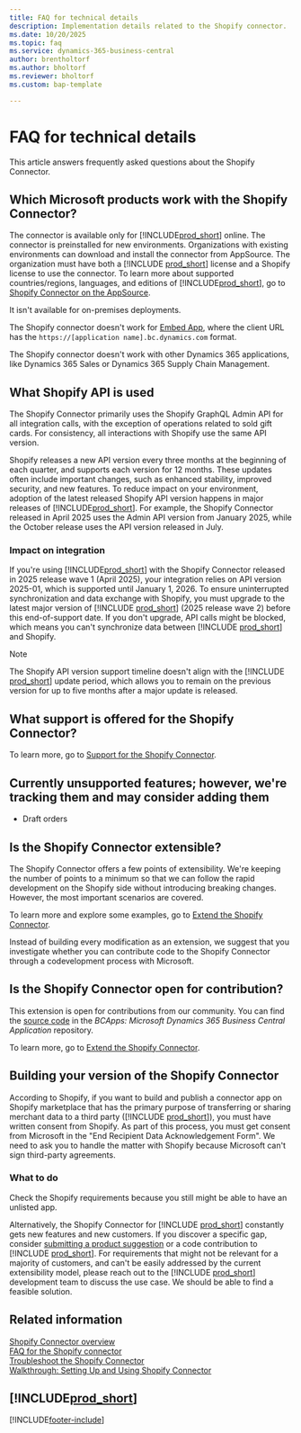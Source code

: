 ```yaml
---
title: FAQ for technical details
description: Implementation details related to the Shopify connector.
ms.date: 10/20/2025
ms.topic: faq
ms.service: dynamics-365-business-central
author: brentholtorf
ms.author: bholtorf
ms.reviewer: bholtorf
ms.custom: bap-template

---
```


# FAQ for technical details

This article answers frequently asked questions about the Shopify Connector.

## Which Microsoft products work with the Shopify Connector?

The connector is available only for [!INCLUDE[prod_short](../includes/prod_short.md)] online. The connector is preinstalled for new environments. Organizations with existing environments can download and install the connector from AppSource. The organization must have both a [!INCLUDE [prod_short](../includes/prod_short.md)] license and a Shopify license to use the connector. To learn more about supported countries/regions, languages, and editions of [!INCLUDE[prod_short](../includes/prod_short.md)], go to [Shopify Connector on the AppSource](https://go.microsoft.com/fwlink/?linkid=2196238).

It isn't available for on-premises deployments.

The Shopify connector doesn't work for [Embed App](/dynamics365/business-central/dev-itpro/deployment/embed-app-overview), where the client URL has the `https://[application name].bc.dynamics.com` format.

The Shopify connector doesn't work with other Dynamics 365 applications, like Dynamics 365 Sales or Dynamics 365 Supply Chain Management.

## What Shopify API is used

The Shopify Connector primarily uses the Shopify GraphQL Admin API for all integration calls, with the exception of operations related to sold gift cards. For consistency, all interactions with Shopify use the same API version.

Shopify releases a new API version every three months at the beginning of each quarter, and supports each version for 12 months. These updates often include important changes, such as enhanced stability, improved security, and new features. To reduce impact on your environment, adoption of the latest released Shopify API version happens in major releases of [!INCLUDE[prod_short](../includes/prod_short.md)]. For example, the Shopify Connector released in April 2025 uses the Admin API version from January 2025, while the October release uses the API version released in July.

### Impact on integration

If you're using [!INCLUDE[prod_short](../includes/prod_short.md)] with the Shopify Connector released in 2025 release wave 1 (April 2025), your integration relies on API version 2025-01, which is supported until January 1, 2026. To ensure uninterrupted synchronization and data exchange with Shopify, you must upgrade to the latest major version of [!INCLUDE [prod_short](../includes/prod_short.md)] (2025 release wave 2) before this end-of-support date. If you don't upgrade, API calls might be blocked, which means you can't synchronize data between [!INCLUDE [prod_short](../includes/prod_short.md)] and Shopify.

> [!NOTE]
> The Shopify API version support timeline doesn't align with the [!INCLUDE [prod_short](../includes/prod_short.md)] update period, which allows you to remain on the previous version for up to five months after a major update is released.

## What support is offered for the Shopify Connector?

To learn more, go to [Support for the Shopify Connector](shopify-support.md).

## Currently unsupported features; however, we're tracking them and may consider adding them

- Draft orders

## Is the Shopify Connector extensible?

The Shopify Connector offers a few points of extensibility. We're keeping the number of points to a minimum so that we can follow the rapid development on the Shopify side without introducing breaking changes. However, the most important scenarios are covered. 

To learn more and explore some examples, go to [Extend the Shopify Connector](/dynamics365/business-central/dev-itpro/developer/devenv-extending-shopify).

Instead of building every modification as an extension, we suggest that you investigate whether you can contribute code to the Shopify Connector through a codevelopment process with Microsoft.

## Is the Shopify Connector open for contribution?

This extension is open for contributions from our community. You can find the [source code](https://github.com/microsoft/BCApps/tree/main/src/Apps/W1/Shopify) in the *BCApps: Microsoft Dynamics 365 Business Central Application* repository.

To learn more, go to [Extend the Shopify Connector](/dynamics365/business-central/dev-itpro/developer/devenv-extending-shopify).

## Building your version of the Shopify Connector

According to Shopify, if you want to build and publish a connector app on Shopify marketplace that has the primary purpose of transferring or sharing merchant data to a third party ([!INCLUDE [prod_short](../includes/prod_short.md)]), you must have written consent from Shopify. As part of this process, you must get consent from Microsoft in the "End Recipient Data Acknowledgement Form". We need to ask you to handle the matter with Shopify because Microsoft can't sign third-party agreements.

### What to do

Check the Shopify requirements because you still might be able to have an unlisted app.

Alternatively, the Shopify Connector for [!INCLUDE [prod_short](../includes/prod_short.md)] constantly gets new features and new customers. If you discover a specific gap, consider [submitting a product suggestion](https://aka.ms/bcideas) or a code contribution to [!INCLUDE [prod_short](../includes/prod_short.md)]. For requirements that might not be relevant for a majority of customers, and can't be easily addressed by the current extensibility model, please reach out to the [!INCLUDE [prod_short](../includes/prod_short.md)] development team to discuss the use case. We should be able to find a feasible solution.

## Related information

[Shopify Connector overview](shopify-connector-overview.md)  
[FAQ for the Shopify connector](shopify-faq.md)  
[Troubleshoot the Shopify Connector](troubleshoot.md)  
[Walkthrough: Setting Up and Using Shopify Connector](walkthrough-setting-up-and-using-shopify.md)  

## [!INCLUDE[prod_short](../includes/free_trial_md.md)]  

[!INCLUDE[footer-include](../includes/footer-banner.md)]
